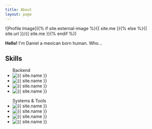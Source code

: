 ```yaml
---
title: About
layout: page
---
```

![Profile Image]({% if site.external-image %}{{ site.me }}{% else %}{{ site.url }}/{{ site.me }}{% endif %})

<p>
<strong>Hello!</strong> I'm Daniel a mexican born human. Who...
</p>

<h2>Skills</h2>

<ul class="skill-list">
    Backend
	<li>
	 <img class="skills-image" alt="{{ site.name }}" src="{% if site.external-image %}{{ site.skills.backend.laravel }}{% else %}{{ site.url }}/{{ site.skills.backend.laravel }}{% endif %}" />
	</li>
	<li>
	 <img class="skills-image" alt="{{ site.name }}" src="{% if site.external-image %}{{ site.skills.backend.node }}{% else %}{{ site.url }}/{{ site.skills.backend.node }}{% endif %}" />
	</li>
	<li>
	 <img class="skills-image" alt="{{ site.name }}" src="{% if site.external-image %}{{ site.skills.backend.spring }}{% else %}{{ site.url }}/{{ site.skills.backend.spring }}{% endif %}" />
	</li>
	<li>
	 <img class="skills-image" alt="{{ site.name }}" src="{% if site.external-image %}{{ site.skills.backend.rails }}{% else %}{{ site.url }}/{{ site.skills.backend.rails }}{% endif %}" />
	</li>
</ul>

<ul class="skill-list">
    Systems & Tools
	<li>
	 <img class="skills-image" alt="{{ site.name }}" src="{% if site.external-image %}{{ site.skills.tools.git }}{% else %}{{ site.url }}/{{ site.skills.tools.git }}{% endif %}" />
	</li>
	<li>
	 <img class="skills-image" alt="{{ site.name }}" src="{% if site.external-image %}{{ site.skills.tools.docker }}{% else %}{{ site.url }}/{{ site.skills.tools.docker }}{% endif %}" />
	</li>
	<li>
	 <img class="skills-image" alt="{{ site.name }}" src="{% if site.external-image %}{{ site.skills.tools.linux }}{% else %}{{ site.url }}/{{ site.skills.tools.linux }}{% endif %}" />
	</li>
	<li>
	 <img class="skills-image" alt="{{ site.name }}" src="{% if site.external-image %}{{ site.skills.tools.cisco }}{% else %}{{ site.url }}/{{ site.skills.tools.cisco }}{% endif %}" />
	</li>
</ul>
<p></p>